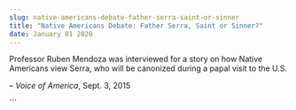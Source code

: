 ```yaml
---
slug: native-americans-debate-father-serra-saint-or-sinner
title: "Native Americans Debate: Father Serra, Saint or Sinner?"
date: January 01 2020
---
```


 
<p>
  Professor Ruben Mendoza was interviewed for a story on how Native Americans
  view Serra, who will be canonized during a papal visit to the U.S.
</p>
<p>– <em>Voice of America</em>, Sept. 3, 2015</p>
```
